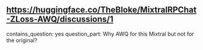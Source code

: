 ## https://huggingface.co/TheBloke/MixtralRPChat-ZLoss-AWQ/discussions/1

contains_question: yes
question_part: Why AWQ for this Mixtral but not for the original?